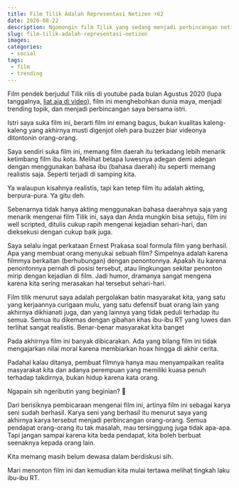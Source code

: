 ```yaml
---
title: Film Tilik Adalah Representasi Netizen +62
date: 2020-08-22
description: Ngomongin film Tilik yang sedang menjadi perbincangan netizen +62
slug: film-tilik-adalah-representasi-netizen
images:
categories:
 - social
tags: 
 - film
 - trending
---
```


Film pendek berjudul Tilik rilis di youtube pada bulan Agustus 2020 (lupa tanggalnya, [liat aja di video](https://www.youtube.com/watch?v=GAyvgz8_zV8&t=1494s)), film ini menghebohkan dunia maya, menjadi trending topik, dan menjadi perbincangan saya bersama istri.

Istri saya suka film ini, berarti film ini emang bagus, bukan kualitas kaleng-kaleng yang akhirnya musti digenjot oleh para buzzer biar videonya ditontonin orang-orang.

<!--more-->

Saya sendiri suka film ini, memang film daerah itu terkadang lebih menarik ketimbang film ibu kota. Melihat betapa luwesnya adegan demi adegan dengan menggunakan bahasa ibu (bahasa daerah) itu seperti memang realistis saja. Seperti terjadi di samping kita.

Ya walaupun kisahnya realistis, tapi kan tetep film itu adalah akting, berpura-pura. Ya gitu deh.

Sebenarnya tidak hanya akting menggunakan bahasa daerahnya saja yang menarik mengenai film Tilik ini, saya dan Anda mungkin bisa setuju, film ini well scripted, ditulis cukup rapih mengenai kejadian sehari-hari, dan dieksekusi dengan cukup baik juga.

Saya selalu ingat perkataan Ernest Prakasa soal formula film yang berhasil. Apa yang membuat orang menyukai sebuah film? Simpelnya adalah karena filmmya berkaitan (berhubungan) dengan penontonnya. Apakah itu karena penontonnya pernah di posisi tersebut, atau lingkungan sekitar penonton mirip dengan kejadian di film. Jadi humor, dramanya sangat mengena karena kita sering merasakan hal tersebut sehari-hari.

Film tilik menurut saya adalah pergolakan batin masyarakat kita, yang satu yang kerjaannya curigaan mulu, yang satu defensif buat orang lain yang akhirnya dikhianati juga, dan yang lainnya yang tidak peduli terhadap itu semua. Semua itu dikemas dengan gibahan khas ibu-ibu RT yang luwes dan terlihat sangat realistis. Benar-benar masyarakat kita banget

Pada akhirnya film ini banyak dibicarakan. Ada yang bilang film ini tidak mengajarkan nilai moral karena membiarkan hoax hingga di akhir cerita.

Padahal kalau ditanya, pembuat filmnya hanya mau menyampaikan realita masyarakat kita dan adanya perempuan yang memiliki kuasa penuh terhadap takdirnya, bukan hidup karena kata orang.

Ngapain sih ngeributin yang beginian? 🤔

Dari berisiknya pembicaraan mengenai film ini, artinya film ini sebagai karya seni sudah berhasil. Karya seni yang berhasil itu menurut saya yang akhirnya karya tersebut menjadi perbincangan orang-orang. Semua pendapat orang-orang itu tak masalah, mau tersinggung juga tidak apa-apa. Tapi jangan sampai karena kita beda pendapat, kita boleh berbuat seenaknya kepada orang lain. 

Kita memang masih belum dewasa dalam berdiskusi sih.

Mari menonton film ini dan kemudian kita mulai tertawa melihat tingkah laku ibu-ibu RT.